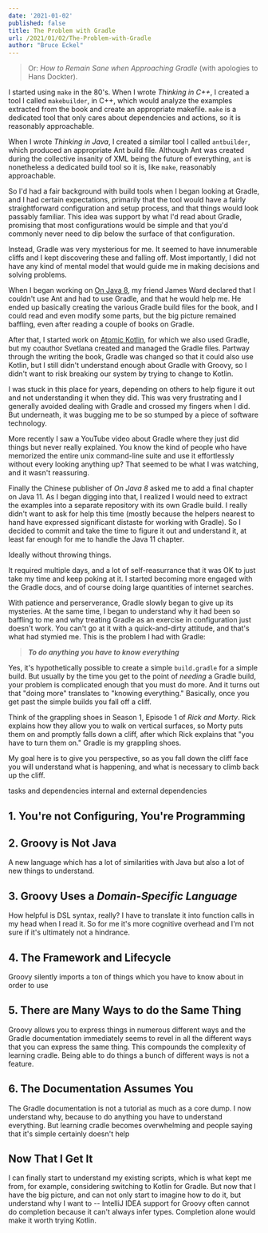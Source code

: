 ```yaml
---
date: '2021-01-02'
published: false
title: The Problem with Gradle
url: /2021/01/02/The-Problem-with-Gradle
author: "Bruce Eckel"
---
```


> Or: *How to Remain Sane when Approaching Gradle* (with apologies to Hans
> Dockter).

I started using `make` in the 80's. When I wrote *Thinking in C++*, I created a
tool I called `makebuilder`, in C++, which would analyze the examples extracted
from the book and create an appropriate makefile. `make` is a dedicated tool
that only cares about dependencies and actions, so it is reasonably
approachable.

When I wrote *Thinking in Java*, I created a similar tool I called `antbuilder`,
which produced an appropriate Ant build file. Although Ant was created during
the collective insanity of XML being the future of everything, `ant` is
nonetheless a dedicated build tool so it is, like `make`, reasonably
approachable.

So I'd had a fair background with build tools when I began looking at Gradle,
and I had certain expectations, primarily that the tool would have a fairly
straightforward configuration and setup process, and that things would look
passably familiar. This idea was support by what I'd read about Gradle,
promising that most configurations would be simple and that you'd commonly never
need to dip below the surface of that configuration.

Instead, Gradle was very mysterious for me. It seemed to have innumerable cliffs
and I kept discovering these and falling off. Most importantly, I did not have
any kind of mental model that would guide me in making decisions and solving
problems.

When I began working on [On Java 8](https://www.onjava8.com/), my friend James
Ward declared that I couldn't use Ant and had to use Gradle, and that he would
help me. He ended up basically creating the various Gradle build files for the
book, and I could read and even modify some parts, but the big picture remained
baffling, even after reading a couple of books on Gradle.

After that, I started work on [Atomic Kotlin](https://www.atomickotlin.com/),
for which we also used Gradle, but my coauthor Svetlana created and managed the
Gradle files. Partway through the writing the book, Gradle was changed so that
it could also use Kotlin, but I still didn't understand enough about Gradle with
Groovy, so I didn't want to risk breaking our system by trying to change to
Kotlin.

I was stuck in this place for years, depending on others to help figure it out
and not understanding it when they did. This was very frustrating and I
generally avoided dealing with Gradle and crossed my fingers when I did. But
underneath, it was bugging me to be so stumped by a piece of software
technology.

More recently I saw a YouTube video about Gradle where they just did things but
never really explained. You know the kind of people who have memorized the
entire unix command-line suite and use it effortlessly without every looking
anything up? That seemed to be what I was watching, and it wasn't reassuring.

Finally the Chinese publisher of *On Java 8* asked me to add a final chapter on
Java 11. As I began digging into that, I realized I would need to extract the
examples into a separate repository with its own Gradle build. I really didn't
want to ask for help this time (mostly because the helpers nearest to hand have
expressed significant distaste for working with Gradle). So I decided to commit
and take the time to figure it out and understand it, at least far enough for me
to handle the Java 11 chapter.

Ideally without throwing things.

It required multiple days, and a lot of self-reasurrance that it was OK to just
take my time and keep poking at it. I started becoming more engaged with the
Gradle docs, and of course doing large quantities of internet searches.

With patience and perserverance, Gradle slowly began to give up its mysteries.
At the same time, I began to understand why it had been so baffling to me and
why treating Gradle as an exercise in configuration just doesn't work. You can't
go at it with a quick-and-dirty attitude, and that's what had stymied me. This
is the problem I had with Gradle:

> ***To do anything you have to know everything***

Yes, it's hypothetically possible to create a simple `build.gradle` for a simple
build. But usually by the time you get to the point of *needing* a Gradle build,
your problem is complicated enough that you must do more. And it turns out that
"doing more" translates to "knowing everything." Basically, once you get past the
simple builds you fall off a cliff.

Think of the grappling shoes in Season 1, Episode 1 of *Rick and Morty*. Rick
explains how they allow you to walk on vertical surfaces, so Morty puts them on
and promptly falls down a cliff, after which Rick explains that "you have to
turn them on." Gradle is my grappling shoes.

My goal here is to give you perspective, so as you fall down the cliff face you
will understand what is happening, and what is necessary to climb back up the
cliff.

tasks and dependencies
internal and external dependencies

## 1. You're not Configuring, You're Programming

## 2. Groovy is Not Java



A new language which has a lot of similarities with Java but also a lot of new
things to understand.

## 3. Groovy Uses a *Domain-Specific Language*

How helpful is DSL syntax, really? I have to translate it into function calls in
my head when I read it. So for me it's more cognitive overhead and I'm not sure
if it's ultimately not a hindrance.

## 4. The Framework and Lifecycle

Groovy silently imports a ton of things which you have to know about in order to
use

## 5. There are Many Ways to do the Same Thing

Groovy allows you to express things in numerous different ways and the Gradle
documentation immediately seems to revel in all the different ways that you can
express the same thing. This compounds the complexity of learning cradle. Being
able to do things a bunch of different ways is not a feature.

## 6. The Documentation Assumes You

The Gradle documentation is not a tutorial as much as a core dump. I now
understand why, because to do anything you have to understand everything. But
learning cradle becomes overwhelming and people saying that it's simple
certainly doesn't help

## Now That I Get It

I can finally start to understand my existing scripts, which is what kept me
from, for example, considering switching to Kotlin for Gradle. But now that I
have the big picture, and can not only start to imagine how to do it, but
understand why I want to -- IntelliJ IDEA support for Groovy often cannot do
completion because it can't always infer types. Completion alone would make it
worth trying Kotlin.
